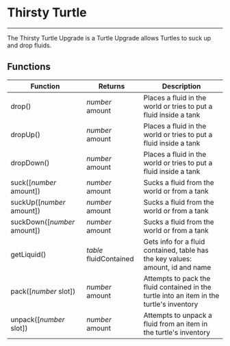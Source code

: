 # Thirsty Turtle

---

The Thirsty Turtle Upgrade is a Turtle Upgrade allows Turtles to suck up and drop fluids.

## Functions
| Function | Returns | Description |
|----------|---------|-------------|
|drop()|_number_ amount|Places a fluid in the world or tries to put a fluid inside a tank|
|dropUp()|_number_ amount|Places a fluid in the world or tries to put a fluid inside a tank|
|dropDown()|_number_ amount|Places a fluid in the world or tries to put a fluid inside a tank|
|suck([_number_ amount])|_number_ amount|Sucks a fluid from the world or from a tank|
|suckUp([_number_ amount])|_number_ amount|Sucks a fluid from the world or from a tank|
|suckDown([_number_ amount])|_number_ amount|Sucks a fluid from the world or from a tank|
|getLiquid()|_table_ fluidContained|Gets info for a fluid contained, table has the key values: amount, id and name|
|pack([_number_ slot])|_number_ amount|Attempts to pack the fluid contained in the turtle into an item in the turtle's inventory|
|unpack([_number_ slot])|_number_ amount|Attempts to unpack a fluid from an item in the turtle's inventory|